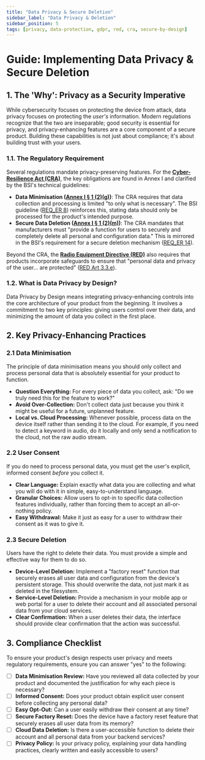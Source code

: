 ```yaml
---
title: "Data Privacy & Secure Deletion"
sidebar_label: "Data Privacy & Deletion"
sidebar_position: 5
tags: [privacy, data-protection, gdpr, red, cra, secure-by-design]
---
```

# Guide: Implementing Data Privacy & Secure Deletion

## 1. The 'Why': Privacy as a Security Imperative

While cybersecurity focuses on protecting the device from attack, data privacy focuses on protecting the *user's* information. Modern regulations recognize that the two are inseparable; good security is essential for privacy, and privacy-enhancing features are a core component of a secure product. Building these capabilities is not just about compliance; it's about building trust with your users.

### 1.1. The Regulatory Requirement

Several regulations mandate privacy-preserving features. For the **[Cyber-Resilience Act (CRA)](./../../standards/eu/cra-overview.md)**, the key obligations are found in Annex I and clarified by the BSI's technical guidelines:

-   **Data Minimisation ([Annex I § 1 (2)(g)][cra_annexI])**: The CRA requires that data collection and processing is limited "to only what is necessary". The BSI guideline ([REQ_ER 8][bsi_tr_03183_p1]) reinforces this, stating data should only be processed for the product's intended purpose.
-   **Secure Data Deletion ([Annex I § 1 (2)(m)][cra_annexI])**: The CRA mandates that manufacturers must "provide a function for users to securely and completely delete all personal and configuration data." This is mirrored in the BSI's requirement for a secure deletion mechanism ([REQ_ER 14][bsi_tr_03183_p1]).

Beyond the CRA, the **[Radio Equipment Directive (RED)](./../../standards/eu/red-overview.md)** also requires that products incorporate safeguards to ensure that "personal data and privacy of the user... are protected" ([RED Art 3.3.e][red_dir]).

### 1.2. What is Data Privacy by Design?

Data Privacy by Design means integrating privacy-enhancing controls into the core architecture of your product from the beginning. It involves a commitment to two key principles: giving users control over their data, and minimizing the amount of data you collect in the first place.

## 2. Key Privacy-Enhancing Practices

### 2.1 Data Minimisation
The principle of data minimisation means you should only collect and process personal data that is absolutely essential for your product to function.
- **Question Everything:** For every piece of data you collect, ask: "Do we truly need this for the feature to work?"
- **Avoid Over-Collection:** Don't collect data just because you think it might be useful for a future, unplanned feature.
- **Local vs. Cloud Processing:** Whenever possible, process data on the device itself rather than sending it to the cloud. For example, if you need to detect a keyword in audio, do it locally and only send a notification to the cloud, not the raw audio stream.

### 2.2 User Consent
If you do need to process personal data, you must get the user's explicit, informed consent *before* you collect it.
- **Clear Language:** Explain exactly what data you are collecting and what you will do with it in simple, easy-to-understand language.
- **Granular Choices:** Allow users to opt-in to specific data collection features individually, rather than forcing them to accept an all-or-nothing policy.
- **Easy Withdrawal:** Make it just as easy for a user to withdraw their consent as it was to give it.

### 2.3 Secure Deletion
Users have the right to delete their data. You must provide a simple and effective way for them to do so.
- **Device-Level Deletion:** Implement a "factory reset" function that securely erases all user data and configuration from the device's persistent storage. This should overwrite the data, not just mark it as deleted in the filesystem.
- **Service-Level Deletion:** Provide a mechanism in your mobile app or web portal for a user to delete their account and all associated personal data from your cloud services.
- **Clear Confirmation:** When a user deletes their data, the interface should provide clear confirmation that the action was successful.

## 3. Compliance Checklist

To ensure your product's design respects user privacy and meets regulatory requirements, ensure you can answer "yes" to the following:

- [ ] **Data Minimisation Review:** Have you reviewed all data collected by your product and documented the justification for why each piece is necessary?
- [ ] **Informed Consent:** Does your product obtain explicit user consent before collecting any personal data?
- [ ] **Easy Opt-Out:** Can a user easily withdraw their consent at any time?
- [ ] **Secure Factory Reset:** Does the device have a factory reset feature that securely erases all user data from its memory?
- [ ] **Cloud Data Deletion:** Is there a user-accessible function to delete their account and all personal data from your backend services?
- [ ] **Privacy Policy:** Is your privacy policy, explaining your data handling practices, clearly written and easily accessible to users?

<!-- Citations -->
[red_dir]: https://eur-lex.europa.eu/legal-content/EN/TXT/HTML/?uri=CELEX:32014L0053 "Directive 2014/53/EU (Radio Equipment Directive) – full text"
[cra_annexI]: https://eur-lex.europa.eu/legal-content/EN/TXT/?uri=CELEX:02024R2847-20241120#anx_I "CRA Annex I – Essential cybersecurity requirements"
[bsi_tr_03183_p1]: https://www.bsi.bund.de/SharedDocs/Downloads/EN/BSI/Publications/TechGuidelines/TR03183/BSI-TR-03183-1-0_9_0.pdf "BSI TR-03183 Part 1: General requirements"